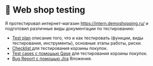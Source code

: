 # 🛒 Web shop testing 

Я протестировал интернет-магазин  https://intern.demoshopping.ru/ и подготовил различные виды документации по тестированию:  

 <ul>
<li>  <a href="https://docs.google.com/document/d/1eTW8b-ls2ckgbk0IUYgbVYyvaLMqHmw8qGp-OOa625g/edit?usp=sharing">Test plan</a> описание того, что и как тестировать (функции, виды тестирования, инструменты), основные этапы работы, риски.  </li> 
<li>  <a href="https://docs.google.com/spreadsheets/d/1pl93a5sUygjNqEa3AH2R3zJWPgOrxX__TwAucMuL6Xg/edit?usp=sharing"> Checklist </a> для тестирования корзины покупок.  </li>
<li> <a href="https://docs.google.com/document/d/1QDKnArIq7vK5otiwnFvSiI4LpniLnwY8/edit?usp=sharing&ouid=100270861641592990471&rtpof=true&sd=true">Test cases с помощью Qase</a> для тестирования корзины покупок.  </li>
<li>  <a href="https://docs.google.com/document/d/1QDKnArIq7vK5otiwnFvSiI4LpniLnwY8/edit?usp=sharing&ouid=100270861641592990471&rtpof=true&sd=true">Bug Report с помощью Jira</a> Вложения. </li>
</ul>
